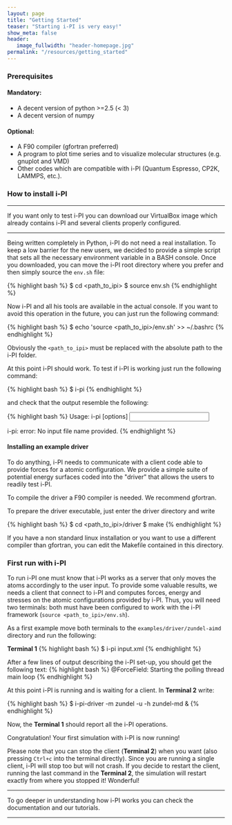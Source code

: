 ```yaml
---
layout: page
title: "Getting Started"
teaser: "Starting i-PI is very easy!"
show_meta: false
header:
   image_fullwidth: "header-homepage.jpg"
permalink: "/resources/getting_started"
---
```


### Prerequisites

#### Mandatory:
 - A decent version of python >=2.5 (< 3)
 - A decent version of numpy
 
#### Optional:
 - A F90 compiler (gfortran preferred)
 - A program to plot time series and to visualize molecular structures
  (e.g. gnuplot and VMD)
 - Other codes which are compatible with i-PI (Quantum Espresso, CP2K,
   LAMMPS, etc.).
   
### How to install i-PI

---

If you want only to test i-PI you can download our VirtualBox image
which already contains i-PI and several clients properly
configured. 

---

Being written completely in Python, i-PI do not need a real
installation. To keep a low barrier for the new users, we decided to
provide a simple script that sets all the necessary environment
variable in a BASH console. Once you downloaded, you can move the
i-PI root directory where you prefer and then simply source the
```env.sh``` file:

{% highlight bash %}
$ cd <path_to_ipi>
$ source env.sh
{% endhighlight %}

Now i-PI and all his tools are available in the actual console. If you
want to avoid this operation in the future, you can just run the following command:

{% highlight bash %}
$ echo 'source <path_to_ipi>/env.sh' >> ~/.bashrc
{% endhighlight %}


Obviously the ```<path_to_ipi>``` must be replaced with the absolute
path to the i-PI folder.

At this point i-PI should work. To test if i-PI is working just run
the following command:

{% highlight bash %}
$ i-pi
{% endhighlight %}


and check that the output resemble the following:

{% highlight bash %}
Usage: i-pi [options] <input file>

i-pi: error: No input file name provided.
{% endhighlight %}


#### Installing an example driver
To do anything, i-PI needs to communicate with a client code able to
provide forces for a atomic configuration. We provide a simple
suite of potential energy surfaces coded into the "driver" that allows
the users to readily test i-PI.

To compile the driver a F90 compiler is needed. We recommend gfortran.

To prepare the driver executable, just enter the driver directory and write

{% highlight bash %}
$ cd <path_to_ipi>/driver
$ make
{% endhighlight %}


If you have a non standard linux installation or you want to use a
different compiler than gfortran, you can edit the Makefile contained
in this directory.


### First run with i-PI
To run i-PI one must know that i-PI works as a server that only moves
the atoms accordingly to the user input. To provide some valuable
results, we needs a client that connect to i-PI and computes forces,
energy and stresses on the atomic configurations provided by
i-PI. Thus, you will need two terminals: both must have been
configured to work with the i-PI framework (```source <path_to_ipi>/env.sh```).

As a first example move both terminals to the
```examples/driver/zundel-aimd``` directory and run the following:

**Terminal 1**
{% highlight bash %}
$ i-pi input.xml
{% endhighlight %}


After a few lines of output describing the i-PI set-up, you should get
the following text:
{% highlight bash %}
@ForceField: Starting the polling thread main loop
{% endhighlight %}

At this point i-PI is running and is waiting for a client. 
In **Terminal 2** write:

{% highlight bash %}
$ i-pi-driver -m zundel -u -h zundel-md & 
{% endhighlight %}

Now, the **Terminal 1** should report all the i-PI operations.

Congratulation! Your first simulation with i-PI is now running!

Please note that you can stop the client (**Terminal 2**) when you
want (also pressing ```Ctrl+c``` into the terminal directly). Since
you are running a single client, i-PI will stop too but will not
crash. If you decide to restart the client, running the last command
in the **Terminal 2**, the simulation will restart exactly from where
you stopped it!  Wonderful!

---

To go deeper in understanding how i-PI works you can check the
documentation and our tutorials.

---


